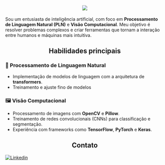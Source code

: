 <h1 align="center">
  <img src="https://readme-typing-svg.demolab.com?font=Jetbrains+Mono&size=35&duration=2000&pause=1000&color=11FF52FD&background=FF000000&center=true&vCenter=true&width=435&lines=Bem+vindo!;Welcome!;Wilkommen!"/>
</h1>

Sou um entusiasta de inteligência artificial, com foco em **Processamento de Linguagem Natural (PLN)** e **Visão Computacional**. Meu objetivo é resolver problemas complexos e criar ferramentas que tornam a interação entre humanos e máquinas mais intuitiva.


<h2 align="center"> Habilidades principais </h2>

### 🎯 Processamento de Linguagem Natural
- Implementação de modelos de linguagem com a arquitetura de **transformers**.
- Treinamento e ajuste fino de modelos

### 🖼️ Visão Computacional
- Processamento de imagens com **OpenCV** e **Pillow**.
- Treinamento de redes convolucionais (CNNs) para classificação e segmentação.
- Experiência com frameworks como **TensorFlow**, **PyTorch** e **Keras**.

<h2 align="center"> Contato </h2>

[![Linkedin](https://img.shields.io/badge/LinkedIn-0077B5?style=for-the-badge&logo=linkedin&logoColor=white)](https://br.linkedin.com/in/pedro-crespan)
